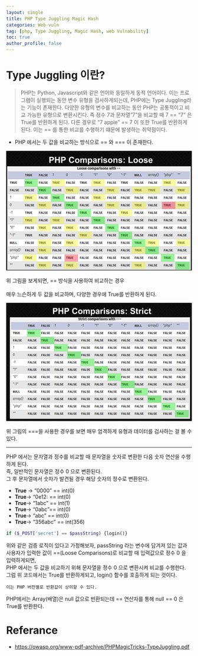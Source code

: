 ```yaml
---
layout: single
title: PHP Type Juggling Magic Hash
categories: Web-vuln
tag: [php, Type Juggling, Magic Hash, web Vulnability]
toc: true
author_profile: false
---
```


# Type Juggling 이란?
> PHP는 Python, Javascript와 같은 언어와 동일하게 동적 언어이다. 이는 프로그램이 실행되는 동안 변수 유형을 검사하게되는데, PHP에는 Type Juggling라는 기능이 존재한다. 다양한 유형의 변수를 비교하는 동안 PHP는 공통적이고 비교 가능한 유형으로 변환시킨다. 즉 정수 7과 문자열”7”을 비교할 때 7 == “7” 은 True를 반환하게 된다. 다른 경우로 “7 apple” == 7 이 또한 True를 반환하게된다. 이는 == 를 통한 비교를 수행하기 떄문에 발생하는 취약점이다.

- PHP 에서는 두 값을 비교하는 방식으로 == 와 === 이 존재한다.

![그림 1-1](/assets/image/vuln/web-vuln/PHP%20Type%20Juggling%20Magic%20Hash/image.png)

위 그림을 보게되면, == 방식을 사용하여 비교하는 경우  
<br>
매우 느슨하게 두 값을 비교하며, 다양한 경우에 True를 반환하게 된다.

![alt text](/assets/image/vuln/web-vuln/PHP%20Type%20Juggling%20Magic%20Hash/image-1.png)

위 그림의 ===을 사용한 경우를 보면 매우 엄격하게 유형과 데이터를 검사하는 걸 볼 수 있다.

<hr>
PHP 에서는 문자열과 정수를 비교할 때 문자열을 숫자로 변환한 다음 숫자 연산을 수행하게 된다.<br>
즉, 일반적인 문자열은 정수 0 으로 변환된다.<br>
그 후 문자열에서 숫자가 발견될 경우 해당 숫자의 정수로 변환된다.<br>

- **True** → “0000” == int(0)
- **True**→ “0e12: == int(0)
- **True**→ “1abc” == int(1)
- **True**→ “0abc”== int(0)
- **True**→ “abc” == int(0)
- **True**→ “356abc” == int(356)

```php
if ($_POST['secret'] == $passString) {login()}
```

위와 같은 검증 로직이 있다고 가정해보자, passString 라는 변수에 담겨져 있는 값과<br>
사용자가 입력한 값이 ==(Loose Comparisons)로 비교할 때 입력값으로 정수 0 을 입력하게되면,<br>
PHP 에서는 두 값을 비교하기 위해 문자열을 정수 0 으로 변환시켜 비교를 수행한다. 그럼 위 코드에서는 True를 반환하게되고, login() 함수를 호출하게 되는 것이다.<br>

```
이는 PHP 버전별로 반환값이 상이할 수 있다.
```

PHP에서는 Array(배열)은 null 값으로 반환되는데 == 연산자를 통해 null == 0 은 True를 반환한다.

# Referance
- https://owasp.org/www-pdf-archive/PHPMagicTricks-TypeJuggling.pdf